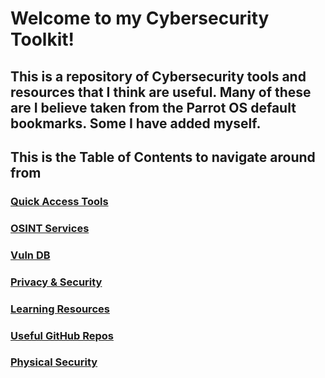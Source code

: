 # Welcome to my Cybersecurity Toolkit!
This is a repository of Cybersecurity tools and resources that I think are useful.
Many of these are I believe taken from the Parrot OS default bookmarks. Some I have added myself.
---
## This is the Table of Contents to navigate around from

### [Quick Access Tools](https://github.com/PanicAtTheCisco/Toolkit/wiki/Quick-Access-Tools)
### [OSINT Services](https://github.com/PanicAtTheCisco/Toolkit/wiki/OSINT-Services)
### [Vuln DB](https://github.com/PanicAtTheCisco/Toolkit/wiki/Vuln-DB)
### [Privacy & Security](https://github.com/PanicAtTheCisco/Toolkit/wiki/Privacy-and-Security)
### [Learning Resources](https://github.com/PanicAtTheCisco/Toolkit/wiki/Learning-Resources)
### [Useful GitHub Repos](https://github.com/PanicAtTheCisco/Toolkit/wiki/Useful-GitHub-Repos)
### [Physical Security](https://github.com/PanicAtTheCisco/Toolkit/wiki/Physical-Security)
